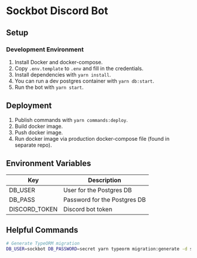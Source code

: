 # Sockbot Discord Bot

## Setup

### Development Environment

1. Install Docker and docker-compose.
2. Copy `.env.template` to `.env` and fill in the credentials.
3. Install dependencies with `yarn install`.
4. You can run a dev postgres container with `yarn db:start`.
5. Run the bot with `yarn start`.

## Deployment

1. Publish commands with `yarn commands:deploy`.
2. Build docker image.
3. Push docker image.
4. Run docker image via production docker-compose file (found in separate repo).

## Environment Variables

| Key           | Description                  |
| ------------- | ---------------------------- |
| DB_USER       | User for the Postgres DB     |
| DB_PASS       | Password for the Postgres DB |
| DISCORD_TOKEN | Discord bot token            |

## Helpful Commands

```bash
# Generate TypeORM migration
DB_USER=sockbot DB_PASSWORD=secret yarn typeorm migration:generate -d src/database/source.ts -p ./src/migrations/init
```

